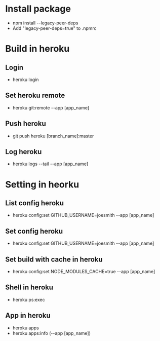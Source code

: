 # Install package

- npm install --legacy-peer-deps
- Add "legacy-peer-deps=true" to .npmrc

# Build in heroku

## Login

- heroku login

## Set heroku remote

- heroku git:remote --app [app_name]

## Push heroku

- git push heroku [branch_name]:master

## Log heroku

- heroku logs --tail --app [app_name]

# Setting in heorku

## List config heroku

- heroku config:set GITHUB_USERNAME=joesmith --app [app_name]

## Set config heroku

- heroku config:set GITHUB_USERNAME=joesmith --app [app_name]

## Set build with cache in heroku

- heroku config:set NODE_MODULES_CACHE=true --app [app_name]

## Shell in heroku

- heroku ps:exec

## App in heroku

- heroku apps
- heroku apps:info (--app [app_name])
